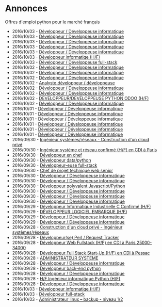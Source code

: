 # Annonces

Offres d'emploi python pour le marché français

* 2016/10/03 - [Développeur / Développeuse informatique](http://www.pyjobs.fr/jobs/details/3157/developpeur-developpeuse-informatique "Développeur / Développeuse informatique")
* 2016/10/03 - [Développeur / Développeuse informatique](http://www.pyjobs.fr/jobs/details/3154/developpeur-developpeuse-informatique "Développeur / Développeuse informatique")
* 2016/10/03 - [Développeur / Développeuse informatique](http://www.pyjobs.fr/jobs/details/3158/developpeur-developpeuse-informatique "Développeur / Développeuse informatique")
* 2016/10/03 - [Développeur / Développeuse informatique](http://www.pyjobs.fr/jobs/details/3153/developpeur-developpeuse-informatique "Développeur / Développeuse informatique")
* 2016/10/03 - [Développeur / Développeuse informatique](http://www.pyjobs.fr/jobs/details/3155/developpeur-developpeuse-informatique "Développeur / Développeuse informatique")
* 2016/10/03 - [Développeur informatiqe (H/F)](http://www.pyjobs.fr/jobs/details/3162/developpeur-informatiqe-h-f "Développeur informatiqe (H/F)")
* 2016/10/03 - [Développeur / Développeuse full-stack](http://www.pyjobs.fr/jobs/details/3159/developpeur-developpeuse-full-stack "Développeur / Développeuse full-stack")
* 2016/10/02 - [Développeur / Développeuse informatique](http://www.pyjobs.fr/jobs/details/3152/developpeur-developpeuse-informatique "Développeur / Développeuse informatique")
* 2016/10/02 - [Développeur / Développeuse informatique](http://www.pyjobs.fr/jobs/details/3147/developpeur-developpeuse-informatique "Développeur / Développeuse informatique")
* 2016/10/02 - [Développeur / Développeuse informatique](http://www.pyjobs.fr/jobs/details/3149/developpeur-developpeuse-informatique "Développeur / Développeuse informatique")
* 2016/10/02 - [Analyste développeur / développeuse](http://www.pyjobs.fr/jobs/details/3145/analyste-developpeur-developpeuse "Analyste développeur / développeuse")
* 2016/10/02 - [Développeur / Développeuse informatique](http://www.pyjobs.fr/jobs/details/3150/developpeur-developpeuse-informatique "Développeur / Développeuse informatique")
* 2016/10/02 - [Développeur / Développeuse informatique](http://www.pyjobs.fr/jobs/details/3146/developpeur-developpeuse-informatique "Développeur / Développeuse informatique")
* 2016/10/02 - [DEVELOPPEUR/DEVELOPPEUSE PYTHON ODOO (H/F)](http://www.pyjobs.fr/jobs/details/3151/developpeur-developpeuse-python-odoo-h-f "DEVELOPPEUR/DEVELOPPEUSE PYTHON ODOO (H/F)")
* 2016/10/02 - [Développeur / Développeuse informatique](http://www.pyjobs.fr/jobs/details/3148/developpeur-developpeuse-informatique "Développeur / Développeuse informatique")
* 2016/10/01 - [Développeur / Développeuse informatique](http://www.pyjobs.fr/jobs/details/3144/developpeur-developpeuse-informatique "Développeur / Développeuse informatique")
* 2016/10/01 - [Développeur / Développeuse informatique](http://www.pyjobs.fr/jobs/details/3139/developpeur-developpeuse-informatique "Développeur / Développeuse informatique")
* 2016/10/01 - [Développeur / Développeuse informatique](http://www.pyjobs.fr/jobs/details/3142/developpeur-developpeuse-informatique "Développeur / Développeuse informatique")
* 2016/10/01 - [Développeur / Développeuse informatique](http://www.pyjobs.fr/jobs/details/3143/developpeur-developpeuse-informatique "Développeur / Développeuse informatique")
* 2016/10/01 - [Développeur / Développeuse informatique](http://www.pyjobs.fr/jobs/details/3140/developpeur-developpeuse-informatique "Développeur / Développeuse informatique")
* 2016/10/01 - [Développeur / Développeuse informatique](http://www.pyjobs.fr/jobs/details/3141/developpeur-developpeuse-informatique "Développeur / Développeuse informatique")
* 2016/09/30 - [Ingénieur systèmes/réseaux - Construction d'un cloud privé](http://www.pyjobs.fr/jobs/details/3137/ingenieur-systemes-reseaux-construction-dun-cloud-prive "Ingénieur systèmes/réseaux - Construction d'un cloud privé")
* 2016/09/30 - [Ingénieur système et réseau confirmé (H/F) en CDI à Paris](http://www.pyjobs.fr/jobs/details/3138/ingenieur-systeme-et-reseau-confirme-h-f-en-cdi-a-paris "Ingénieur système et réseau confirmé (H/F) en CDI à Paris")
* 2016/09/30 - [Développeur en chef](http://www.pyjobs.fr/jobs/details/3132/developpeur-en-chef "Développeur en chef")
* 2016/09/30 - [Développeur data/python](http://www.pyjobs.fr/jobs/details/3133/developpeur-data-python "Développeur data/python")
* 2016/09/30 - [Développeur-euse full-stack](http://www.pyjobs.fr/jobs/details/3134/developpeur-euse-full-stack "Développeur-euse full-stack")
* 2016/09/30 - [Chef de projet technique web senior](http://www.pyjobs.fr/jobs/details/3131/chef-de-projet-technique-web-senior "Chef de projet technique web senior")
* 2016/09/30 - [Développeur / Développeuse informatique](http://www.pyjobs.fr/jobs/details/3130/developpeur-developpeuse-informatique "Développeur / Développeuse informatique")
* 2016/09/30 - [Développeur / Développeuse informatique](http://www.pyjobs.fr/jobs/details/3127/developpeur-developpeuse-informatique "Développeur / Développeuse informatique")
* 2016/09/30 - [Développeur polyvalent Javascript/Python](http://www.pyjobs.fr/jobs/details/3129/developpeur-polyvalent-javascript-python "Développeur polyvalent Javascript/Python")
* 2016/09/30 - [Développeur / Développeuse informatique](http://www.pyjobs.fr/jobs/details/3128/developpeur-developpeuse-informatique "Développeur / Développeuse informatique")
* 2016/09/30 - [Développeur / Développeuse informatique](http://www.pyjobs.fr/jobs/details/3135/developpeur-developpeuse-informatique "Développeur / Développeuse informatique")
* 2016/09/30 - [Développeur / Développeuse informatique](http://www.pyjobs.fr/jobs/details/3136/developpeur-developpeuse-informatique "Développeur / Développeuse informatique")
* 2016/09/29 - [Développeur Informatique Industrielle C Confirmé (H/F)](http://www.pyjobs.fr/jobs/details/3123/developpeur-informatique-industrielle-c-confirme-h-f "Développeur Informatique Industrielle C Confirmé (H/F)")
* 2016/09/29 - [DÉVELOPPEUR LOGICIEL EMBARQUE (H/F)](http://www.pyjobs.fr/jobs/details/3126/developpeur-logiciel-embarque-h-f "DÉVELOPPEUR LOGICIEL EMBARQUE (H/F)")
* 2016/09/29 - [Développeur / Développeuse informatique](http://www.pyjobs.fr/jobs/details/3125/developpeur-developpeuse-informatique "Développeur / Développeuse informatique")
* 2016/09/29 - [Développeur / Développeuse informatique](http://www.pyjobs.fr/jobs/details/3124/developpeur-developpeuse-informatique "Développeur / Développeuse informatique")
* 2016/09/28 - [Construction d'un cloud privé - Ingénieur systèmes/réseaux](http://www.pyjobs.fr/jobs/details/3119/construction-dun-cloud-prive-ingenieur-systemes-reseaux "Construction d'un cloud privé - Ingénieur systèmes/réseaux")
* 2016/09/28 - [Développeur(se) Perl / Request Tracker](http://www.pyjobs.fr/jobs/details/3117/developpeur-se-perl-request-tracker "Développeur(se) Perl / Request Tracker")
* 2016/09/28 - [Développeur Web Fullstack (H/F) en CDI à Paris 25000-34000](http://www.pyjobs.fr/jobs/details/3120/developpeur-web-fullstack-h-f-en-cdi-a-paris-25000-34000 "Développeur Web Fullstack (H/F) en CDI à Paris 25000-34000")
* 2016/09/28 - [Développeur Full Stack Start-Up (H/F) en CDI à Pessac](http://www.pyjobs.fr/jobs/details/3121/developpeur-full-stack-start-up-h-f-en-cdi-a-pessac "Développeur Full Stack Start-Up (H/F) en CDI à Pessac")
* 2016/09/28 - [ADMINISTRATEUR SYSTEME](http://www.pyjobs.fr/jobs/details/3110/administrateur-systeme "ADMINISTRATEUR SYSTEME")
* 2016/09/28 - [Développeur / Développeuse informatique](http://www.pyjobs.fr/jobs/details/3108/developpeur-developpeuse-informatique "Développeur / Développeuse informatique")
* 2016/09/28 - [Developpeur back-end python](http://www.pyjobs.fr/jobs/details/3109/developpeur-back-end-python "Developpeur back-end python")
* 2016/09/28 - [Développeur / Développeuse informatique](http://www.pyjobs.fr/jobs/details/3111/developpeur-developpeuse-informatique "Développeur / Développeuse informatique")
* 2016/09/28 - [H/F Ingénieur informatique Python (H/F)](http://www.pyjobs.fr/jobs/details/3118/h-f-ingenieur-informatique-python-h-f "H/F Ingénieur informatique Python (H/F)")
* 2016/09/28 - [Développeur / Développeuse informatique](http://www.pyjobs.fr/jobs/details/3115/developpeur-developpeuse-informatique "Développeur / Développeuse informatique")
* 2016/10/03 - [Développeur informatiqe (H/F)](http://www.pyjobs.fr/jobs/details/3650/developpeur-informatiqe-h-f "Développeur informatiqe (H/F)")
* 2016/10/03 - [Développeur full-stack](http://www.pyjobs.fr/jobs/details/3649/developpeur-full-stack "Développeur full-stack")
* 2016/10/03 - [Administrateur linux – backup - niveau 1/2](http://www.pyjobs.fr/jobs/details/3647/administrateur-linux-backup-niveau-1-2 "Administrateur linux – backup - niveau 1/2")

